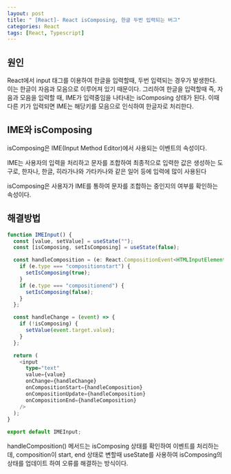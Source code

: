```yaml
---
layout: post
title: " [React]- React isComposing, 한글 두번 입력되는 버그"
categories: React
tags: [React, Typescript]
---
```


## 원인

React에서 input 태그를 이용하여 한글을 입력할때, 두번 입력되는 경우가 발생한다. 이는 한글이 자음과 모음으로 이루어져 있기 때문이다.
그리하여 한글을 입력할때 즉, 자음과 모음을 입력할 때, IME가 입력중임을 나타내는 isComposing 상태가 된다.
이때 다른 키가 입력되면 IME는 해당키를 모음으로 인식하여 한글자로 처리한다.

## IME와 isComposing

isComposing은 IME(Input Method Editor)에서 사용되는 이벤트의 속성이다.

IME는 사용자의 입력을 처리하고 문자를 조합하여 최종적으로 입력한 값은 생성하는 도구로, 한자나, 한글, 히라가나와 가타카나와 같은 일어 등에 입력에 많이 사용된다

isComposing은 사용자가 IME를 통하여 문자를 조합하는 중인지의 여부를 확인하는 속성이다.

## 해결방법

```typescript
function IMEInput() {
  const [value, setValue] = useState("");
  const [isComposing, setIsComposing] = useState(false);

  const handleComposition = (e: React.CompositionEvent<HTMLInputElement>) => {
    if (e.type === "compositionstart") {
      setIsComposing(true);
    }
    if (e.type === "compositionend") {
      setIsComposing(false);
    }
  };

  const handleChange = (event) => {
    if (!isComposing) {
      setValue(event.target.value);
    }
  };

  return (
    <input
      type="text"
      value={value}
      onChange={handleChange}
      onCompositionStart={handleComposition}
      onCompositionUpdate={handleComposition}
      onCompositionEnd={handleComposition}
    />
  );
}

export default IMEInput;
```

handleComposition() 메서드는 isComposing 상태를 확인하여 이벤트를 처리하는데, composition이 start, end 상태로 변할때 useState를 사용하여
isComposing의 상태를 업데이트 하여 오류를 해결하는 방식이다.
